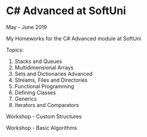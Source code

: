 # C# Advanced at SoftUni
May - June 2019

My Homeworks for the C# Advanced module at SoftUni

Topics:
01. Stacks and Queues
02. Multidimensional Arrays
03. Sets and Dictionaries Advanced
04. Streams, Files and Directories
05. Functional Programming
06. Defining Classes
07. Generics
08. Iterators and Comparators

Workshop - Custom Structures

Workshop - Basic Algorithms
